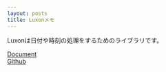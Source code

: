 ```yaml
---
layout: posts
title: Luxonメモ
---
```

Luxonは日付や時刻の処理をするためのライブラリです。

[Document](https://moment.github.io/luxon/docs/)  
[Github](https://github.com/moment/luxon)  

